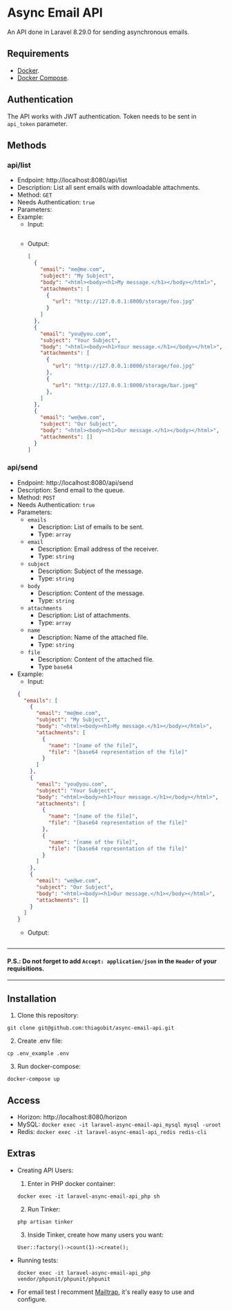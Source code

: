 # Async Email API

An API done in Laravel 8.29.0 for sending asynchronous emails.

## Requirements
- [Docker](https://docs.docker.com/engine/install/).
- [Docker Compose](https://docs.docker.com/compose/install/).

## Authentication

The API works with JWT authentication.
Token needs to be sent in `api_token` parameter.

## Methods

### api/list
- Endpoint: http://localhost:8080/api/list
- Description: List all sent emails with downloadable attachments.
- Method: `GET`
- Needs Authentication: `true`
- Parameters:
- Example:
  - Input:
    ```
    ```
  - Output:
    ```json
    [
      {
        "email": "me@me.com",
        "subject": "My Subject",
        "body": "<html><body><h1>My message.</h1></body></html>",
        "attachments": [
          {
            "url": "http://127.0.0.1:8000/storage/foo.jpg"
          }
        ]
      },
      {
        "email": "you@you.com",
        "subject": "Your Subject",
        "body": "<html><body><h1>Your message.</h1></body></html>",
        "attachments": [
          {
            "url": "http://127.0.0.1:8000/storage/foo.jpg"
          },
          {
            "url": "http://127.0.0.1:8000/storage/bar.jpeg"
          },
        ]
      },
      {
        "email": "we@we.com",
        "subject": "Our Subject",
        "body": "<html><body><h1>Our message.</h1></body></html>",
        "attachments": []
      }
    ]
    ```

### api/send
- Endpoint: http://localhost:8080/api/send
- Description: Send email to the queue.
- Method: `POST`
- Needs Authentication: `true`
- Parameters:
  - `emails`
    - Description: List of emails to be sent.
    - Type: `array`
  - `email`
    - Description: Email address of the receiver.
    - Type: `string`
  - `subject`
    - Description: Subject of the message.
    - Type: `string`
  - `body`
    - Description: Content of the message.
    - Type: `string`
  - `attachments`
    - Description: List of attachments.
    - Type: `array`
  - `name`
    - Description: Name of the attached file.
    - Type: `string`
  - `file`
    - Description: Content of the attached file.
    - Type `base64`
- Example:
  - Input:
  ```json
  {
    "emails": [
      {
        "email": "me@me.com",
        "subject": "My Subject",
        "body": "<html><body><h1>My message.</h1></body></html>",
        "attachments": [
          {
            "name": "[name of the file]",
            "file": "[base64 representation of the file]"
          }
        ]
      },
      {
        "email": "you@you.com",
        "subject": "Your Subject",
        "body": "<html><body><h1>Your message.</h1></body></html>",
        "attachments": [
          {
            "name": "[name of the file]",
            "file": "[base64 representation of the file]"
          },
          {
            "name": "[name of the file]",
            "file": "[base64 representation of the file]"
          }
        ]
      },
      {
        "email": "we@we.com",
        "subject": "Our Subject",
        "body": "<html><body><h1>Our message.</h1></body></html>",
        "attachments": []
      }
    ]
  }
  ```
  - Output:
  ```
  ```
  
---
#### P.S.: Do not forget to add `Accept: application/json` in the `Header` of your requisitions.

---

## Installation
1. Clone this repository:
```shell
git clone git@github.com:thiagobit/async-email-api.git
```

2. Create .env file:
```shell
cp .env_example .env
```

3. Run docker-compose:
```shell
docker-compose up
```

## Access
- Horizon: http://localhost:8080/horizon  
- MySQL: `docker exec -it laravel-async-email-api_mysql mysql -uroot`  
- Redis: `docker exec -it laravel-async-email-api_redis redis-cli`

## Extras
- Creating API Users:
  1. Enter in PHP docker container:
    ```shell
    docker exec -it laravel-async-email-api_php sh
    ```
  
  2. Run Tinker:
    ```shell
    php artisan tinker
    ```
  
  3. Inside Tinker, create how many users you want:
    ```
    User::factory()->count(1)->create();
    ```
  
- Running tests:
  ```shell
  docker exec -it laravel-async-email-api_php vendor/phpunit/phpunit/phpunit
  ```
  
- For email test I recomment [Mailtrap](https://mailtrap.io/), it's really easy to use and configure.
